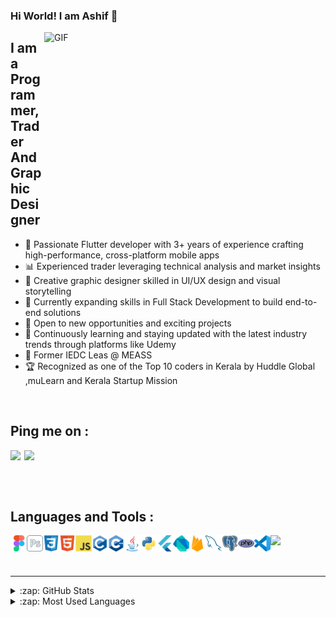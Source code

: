 
### Hi World! I am Ashif 🙌

 <img align="right" alt="GIF" src="https://user-images.githubusercontent.com/71429125/133354455-15843eca-d118-4736-a9f2-0c18172e7e8d.gif" width="450" height="320" />


## I am a Programmer, Trader And Graphic Designer

- 🚀 Passionate Flutter developer with 3+ years of experience crafting high-performance, cross-platform mobile apps
- 📊 Experienced trader leveraging technical analysis and market insights
- 🎨 Creative graphic designer skilled in UI/UX design and visual storytelling
- 🌱 Currently expanding skills in Full Stack Development to build end-to-end solutions
- 🤝 Open to new opportunities and exciting projects
- 🌟 Continuously learning and staying updated with the latest industry trends through platforms like Udemy
- 💼 Former IEDC Leas @ MEASS
- 🏆 Recognized as one of the Top 10 coders in Kerala by Huddle Global ,muLearn and Kerala Startup Mission

<br />

## Ping me on :

[<img align="left" width="22px"  src="https://user-images.githubusercontent.com/71429125/133359405-9eddd24d-7893-4dd5-b717-7207a4c18caf.png" />][Instagram]
[<img align="left" width="22px"  src="https://user-images.githubusercontent.com/71429125/133359455-73cd4dbf-3b1f-4e6e-9358-b1924a4178f3.png" />][LinkedIn]


<br />

<br /><br />

## Languages and Tools :

<!-- Enthusiast:Start -->
<img align="left" width="26px"  src="https://raw.githubusercontent.com/devicons/devicon/master/icons/figma/figma-original.svg" />
<img align="left" width="26px"  src="https://raw.githubusercontent.com/devicons/devicon/master/icons/photoshop/photoshop-line.svg" />
<img align="left" width="26px"  src="https://raw.githubusercontent.com/devicons/devicon/master/icons/css3/css3-original.svg" />
<img align="left" width="26px"  src="https://raw.githubusercontent.com/devicons/devicon/master/icons/html5/html5-original.svg" />
<img align="left" width="26px"  src="https://raw.githubusercontent.com/devicons/devicon/master/icons/javascript/javascript-original.svg" />
<img align="left" width="26px"  src="https://raw.githubusercontent.com/devicons/devicon/master/icons/c/c-original.svg" />
<img align="left" width="26px"  src="https://raw.githubusercontent.com/devicons/devicon/master/icons/cplusplus/cplusplus-original.svg" />
<img align="left" width="26px"  src="https://raw.githubusercontent.com/devicons/devicon/master/icons/java/java-original.svg" />
<img align="left" width="26px"  src="https://raw.githubusercontent.com/devicons/devicon/master/icons/python/python-original.svg" />
<img align="left" width="26px"  src="https://raw.githubusercontent.com/devicons/devicon/master/icons/flutter/flutter-original.svg" />
<img align="left" width="26px"  src="https://raw.githubusercontent.com/devicons/devicon/master/icons/dart/dart-original.svg" />
<img align="left" width="26px"  src="https://raw.githubusercontent.com/devicons/devicon/master/icons/firebase/firebase-plain.svg" />
<img align="left" width="26px"  src="https://raw.githubusercontent.com/devicons/devicon/master/icons/mysql/mysql-original.svg" />
<img align="left" width="26px"  src="https://raw.githubusercontent.com/devicons/devicon/master/icons/postgresql/postgresql-original.svg" />
<img align="left" width="26px"  src="https://raw.githubusercontent.com/devicons/devicon/master/icons/php/php-original.svg" />
<img align="left" width="26px"  src="https://raw.githubusercontent.com/devicons/devicon/master/icons/vscode/vscode-original.svg" />
<img align="left" width="26px"  src="https://user-images.githubusercontent.com/71429125/133364368-b6c0f8da-0684-446f-9ecd-eec2996b35a5.png" />

<!-- Enthusiast:Start -->

<br /><br />
<br />

---

<details>
  <summary>:zap: GitHub Stats</summary>

  <img align="left" alt="Ashif-coder's GitHub Stats" src="https://github-readme-stats.vercel.app/api?username=Ashif-coder&show_icons=true&hide_border=true" />

</details>

<details>
  <summary>:zap: Most Used Languages</summary>

<img align="left" alt="Ashif-coder" src="https://github-readme-stats.vercel.app/api/top-langs/?username=Ashif-coder" />

</details>

[LinkedIn]: https://www.linkedin.com/in/ashifma/
[instagram]: https://www.instagram.com/ashif_m.a/
